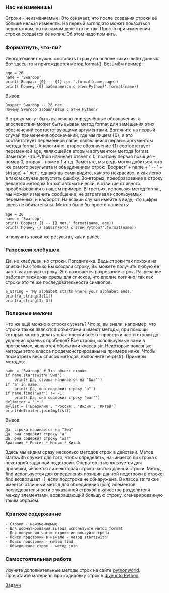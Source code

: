 ### Нас не изменишь!
Строки - неизменяемые. Это означает, что после создания строки её больше нельзя изменять. На первый взгляд это может показаться недостатком, но на самом деле это не так. Просто при изменении строки создаётся её копия. Об этом надо помнить.

### Форматнуть, что-ли?
Иногда бывает нужно составить строку на основе каких-либо данных. Вот здесь-то и пригождается метод format().
Возьмём пример:
```
age = 26
name = 'Swaroop'
print('Возраст {0} -- {1} лет.'.format(name, age))
print('Почему {0} забавляется с этим Python?'.format(name))
```
Вывод:
```
Возраст Swaroop -- 26 лет.
Почему Swaroop забавляется с этим Python?
```
В строку могут быть включены определённые обозначения, а впоследствии может быть вызван метод format для замещения этих обозначений соответствующими аргументами. Взгляните на первый случай применения обозначений, где мы пишем {0}, и это соответствует переменной name, являющейся первым аргументом метода format. Аналогично, второе обозначение {1} соответствует переменной age, являющейся вторым аргументом метода format. Заметьте, что Python начинает отсчёт с 0, поэтому первая позиция – номер 0, вторая – номер 1 и т.д.
Заметьте, мы ведь могли добиться того же самого результата и объединением строк: 'Возраст' + name + ' -- ' + str(age) + ' лет.', однако вы сами видите, как это некрасиво, и как легко в таком случае допустить ошибку. Во-вторых, преобразование в строку делается методом format автоматически, в отличие от явного преобразования в нашем примере. В-третьих, используя метод format, мы можем изменить сообщение, не затрагивая используемых переменных, и наоборот. На всякий случай имейте в виду, что цифры здесь не обязательны. Можно было бы просто написать:
```
age = 26
name = 'Swaroop'
print('Возраст {} -- {} лет.'.format(name, age))
print('Почему {} забавляется с этим Python?'.format(name))
```
и получить такой же результат, как и ранее.

### Разрежем хлебушек
Да, не хлебушек, но строки. Погодите-ка. Ведь строки так похожи на списки! Как только Вы создали строку, Вы можете получить любую её часть как новую строку. Это называется разрезание строк. Разрезание работает также как срезы для списков, что вполне логично, так как строки это те же последовательности символов.
```
a_string = 'My alphabet starts where your alphabet ends.'
print(a_string[3:11])
print(a_string[3:-3])
```

### Полезные мелочи
Что же ещё можно о строках узнать? Что ж, вы знали, например, что строки также являются объектами и имеют методы, при помощи которых можно делать практически всё: от проверки части строки до удаления краевых пробелов?
Все строки, используемые вами в программах, являются объектами класса str. Некоторые полезные методы этого класса продемонстрированы на примере ниже. Чтобы посмотреть весь список методов, выполните help(str).
Примеры методов:
```
name = 'Swaroop' # Это объект строки
if name.startswith('Swa'):
	print('Да, строка начинается на "Swa"')
if 'a' in name:
	print('Да, она содержит строку "a"')
if name.find('war') != -1:
	print('Да, она содержит строку "war"')
delimiter = '_*_'
mylist = ['Бразилия', 'Россия', 'Индия', 'Китай']
print(delimiter.join(mylist))
```
Вывод:
```
Да, строка начинается на "Swa"
Да, она содержит строку "a"
Да, она содержит строку "war"
Бразилия_*_Россия_*_Индия_*_Китай
```
Здесь мы видим сразу несколько методов строк в действии. Метод startswith служит для того, чтобы определять, начинается ли строка с некоторой заданной подстроки. Оператор in используется для проверки, является ли некоторая строка частью данной строки. Метод find используется для определения позиции данной подстроки в строке; find возвращает -1, если подстрока не обнаружена. В классе str также имеется отличный метод для объединения (join) элементов последовательности с указанной строкой в качестве разделителя между элементами, возвращающий большую строку, сгенерированную таким образом.

### Краткое содержание

	- Строки - неизменяемые
	- Для форматирования вывода используйте метод format
	- Для получения части строки используйте срезы.
	- Поиск подстроки в начале - метод startswith
	- Поиск подстроки - метод find
	- Объединение строк - метод join

### Самостоятельная работа

Изучите дополнительные методы строк на сайте [pythonworld](https://pythonworld.ru/tipy-dannyx-v-python/stroki-funkcii-i-metody-strok.html).
Прочитайте материал про кодировку строк в [dive into Python](https://pep8.ru/doc/dive-into-python-3/6.html)

[Задачи](../../../tasks/p2/t4)